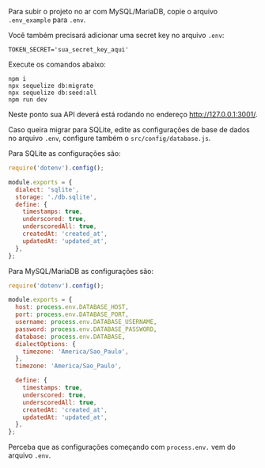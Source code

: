 Para subir o projeto no ar com MySQL/MariaDB, copie o arquivo `.env_example` para `.env`.

Você também precisará adicionar uma secret key no arquivo `.env`:

```
TOKEN_SECRET='sua_secret_key_aqui'
```

Execute os comandos abaixo:

```
npm i
npx sequelize db:migrate
npx sequelize db:seed:all
npm run dev
```

Neste ponto sua API deverá está rodando no endereço http://127.0.0.1:3001/.

Caso queira migrar para SQLite, edite as configurações de base de dados no arquivo `.env`, configure também o `src/config/database.js`.

Para SQLite as configurações são:

```javascript
require('dotenv').config();

module.exports = {
  dialect: 'sqlite',
  storage: './db.sqlite',
  define: {
    timestamps: true,
    underscored: true,
    underscoredAll: true,
    createdAt: 'created_at',
    updatedAt: 'updated_at',
  },
};
```

Para MySQL/MariaDB as configurações são:

```javascript
require('dotenv').config();

module.exports = {
  host: process.env.DATABASE_HOST,
  port: process.env.DATABASE_PORT,
  username: process.env.DATABASE_USERNAME,
  password: process.env.DATABASE_PASSWORD,
  database: process.env.DATABASE,
  dialectOptions: {
    timezone: 'America/Sao_Paulo',
  },
  timezone: 'America/Sao_Paulo',

  define: {
    timestamps: true,
    underscored: true,
    underscoredAll: true,
    createdAt: 'created_at',
    updatedAt: 'updated_at',
  },
};
```

Perceba que as configurações começando com `process.env.` vem do arquivo `.env`.


